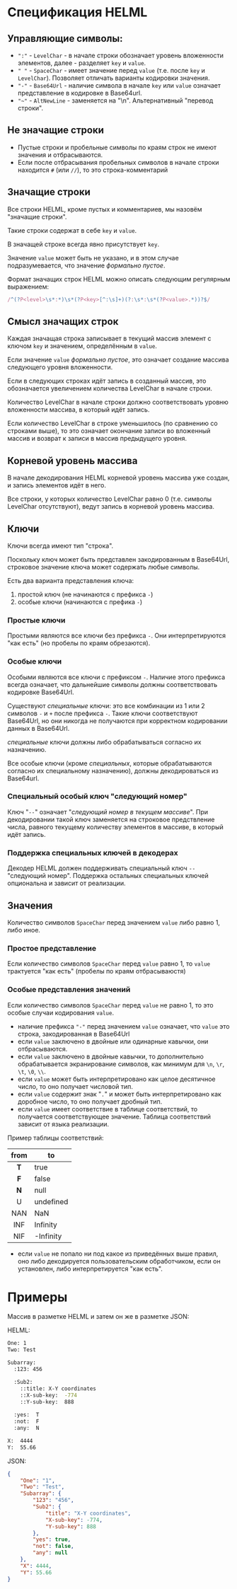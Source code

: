 # Спецификация HELML

## Управляющие символы:

 - `":"` - `LevelChar` - в начале строки обозначает уровень вложенности элементов, далее - разделяет `key` и `value`.
 - `" "` - `SpaceChar` - имеет значение перед `value` (т.е. после `key` и `LevelChar`). Позволяет отличать варианты кодировки значения.
 - `"-"` - `Base64Url` - наличие символа в начале `key` или `value` означает представление в кодировке в Base64url.
 - `"~"` - `AltNewLine` - заменяется на "\n". Альтернативный "перевод строки".

## Не значащие строки

 - Пустые строки и пробельные символы по краям строк не имеют значения и отбрасываются.
 - Если после отбрасывания пробельных символов в начале строки находится `#` (или `//`), то это строка-комментарий

## Значащие строки

Все строки HELML, кроме пустых и комментариев, мы назовём "значащие строки".

Такие строки содержат в себе `key` и `value`.

В значащей строке всегда явно присутствует `key`.

Значение `value` может быть не указано, и в этом случае подразумевается, что значение *формально пустое*.

Формат значащих строк HELML можно описать следующим регулярным выражением:

```javascript
/^(?P<level>\s*:*)\s*(?P<key>[^:\s]+)(?:\s*:\s*(?P<value>.*))?$/
```

## Смысл значащих строк

Каждая значащая строка записывает в текущий массив элемент с ключом `key` и значением, определённым в `value`.

Если значение `value` *формально пустое*, это означает создание массива следующего уровня вложенности.

Если в следующих строках идёт запись в созданный массив, это обозначается увеличением количества LevelChar в начале строки.

Количество LevelChar в начале строки должно соответствовать уровню вложенности массива, в который идёт запись.

Если количество LevelChar в строке уменьшилось (по сравнению со строками выше), то это означает окончание записи во вложенный массив и возврат к записи в массив предыдущего уровня.

## Корневой уровень массива

В начале декодирования HELML корневой уровень массива уже создан, и запись элементов идёт в него.

Все строки, у которых количество LevelChar равно 0 (т.е. символы LevelChar отсутствуют), ведут запись в корневой уровень массива.

## Ключи

Ключи всегда имеют тип "строка".

Поскольку ключ может быть представлен закодированным в Base64Url, строковое значение ключа может содержать любые символы.

Есть два варианта представления ключа:
 1. простой ключ (не начинаются с префикса `-`)
 2. особые ключи (начинаются с префика `-`)

### Простые ключи

Простыми являются все ключи без префикса `-`.
Они интерпретируются "как есть" (но пробелы по краям обрезаются).

### Особые ключи

Особыми являются все ключи с префиксом `-`. Наличие этого префикса всегда означает, что дальнейшие символы должны соответствовать кодировке Base64Url.

Существуют *специальные* ключи: это все комбинации из 1 или 2 символов `-` и `+` после префикса `-`. Такие ключи соответствуют Base64Url, но они никогда не получаются при корректном кодировании данных в Base64Url.

*специальные* ключи должны либо обрабатываться согласно их назначению.

Все особые ключи (кроме *специальных*, которые обрабатываются согласно их специальному назначению), должны декодироваться из Base64url.

### Специальный особый ключ "следующий номер"

Ключ "`--`" означает "*следующий номер в текущем массиве*". При декодировании такой ключ заменяется на строковое предствление числа, равного текущему количеству элементов в массиве, в который идёт запись.
 

### Поддержка специальных ключей в декодерах

Декодер HELML должен поддерживать специальный ключ `--` "следующий номер".
Поддержка остальных специальных ключей опциональна и зависит от реализации.

## Значения

Количество символов `SpaceChar` перед значением `value` либо равно 1, либо иное.

### Простое представление

Если количество символов `SpaceChar` перед `value` равно 1, то `value` трактуется "как есть" (пробелы по краям отбрасываюстя)

### Особые представления значений

Если количество символов `SpaceChar` перед `value` не равно 1, то это особые случаи кодирования `value`.

 - наличие префикса `"-"` перед значением `value` означает, что `value` это строка, закодированная в Base64Url
 - если `value` заключено в двойные или одинарные кавычки, они отбрасываются.
 - если `value` заключено в двойные кавычки, то дополнительно обрабатывается экранирование символов, как минимум для `\n`, `\r`, `\t`, `\0`, `\\`.
 - если `value` может быть интерпретировано как целое десятичное число, то оно получает числовой тип.
 - если `value` содержит знак "`.`"  и может быть интерпретировано как доробное число, то оно получает дробный тип.
 - если `value` имеет соответствие в таблице соответствий, то получается соответствующее значение. 
Таблица соответствий зависит от языка реализации.

Пример таблицы соответствий:

| from | to |
| :---: | --- |
| **T** | true |
| **F** | false |
| **N** | null |
| U | undefined |
| NAN | NaN |
| INF | Infinity |
| NIF | -Infinity |

 - если `value` не попало ни под какое из приведённых выше правил, оно либо декодируется пользовательским обработчиком, если он установлен, либо интерпретируется "как есть".

# Примеры

Массив в разметке HELML и затем он же в разметке JSON:

HELML:
```sh
One: 1
Two: Test

Subarray:
  :123: 456

  :Sub2:
    ::title: X-Y coordinates
    ::X-sub-key:  -774
    ::Y-sub-key:  888
  
  :yes:  T
  :not:  F
  :any:  N

X:  4444
Y:  55.66
```
JSON:
```json
{
	"One": "1",
	"Two": "Test",
	"Subarray": {
		"123": "456",
		"Sub2": {
			"title": "X-Y coordinates",
			"X-sub-key": -774,
			"Y-sub-key": 888
		},
		"yes": true,
		"not": false,
		"any": null
	},
	"X": 4444,
	"Y": 55.66
}
```